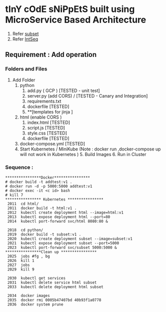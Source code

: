 # tInY cOdE sNiPpEtS built using MicroService Based Architecture 
1. Refer [subset](https://github.com/j-thepac/Python_snippets/tree/master/Subset)
2. Refer [IntSeq](https://github.com/j-thepac/Python_snippets/tree/master/IntSeq)

## Requirement : Add operation
### Folders and Files
 1. Add Folder
	 1. python
		 1. add.py ( GCP ) [TESTED - unit test]
		 2. server.py	(add CORS) / [TESTED - Canary and Integration]
		 3. requirements.txt
		 4. dockerfile	[TESTED]
		 5. **[templates for jinja ]
	 2. html (enable CORS )
		 1. index.html [TESTED]
		 2. script.js [TESTED]
		 3. style.css [TESTED]
		 4. dockerfile [TESTED]
	 3. docker-compose.yml [TESTED] 
  	 4. Start Kubernetes / MiniKube (Note : docker run ,docker-compose up will not work in Kubernetes )
    	 5. Build Images
      	 6. Run in Cluster  

### Sequence :

	****************Docker****************
	# docker build -t addtest:v1 .
	# docker run -d -p 5000:5000 addtest:v1
	# docker exec -it <c id> bash
	# kill 7
 	**************** Kubernetes ****************
	 2011  cd html/
	 2011  docker build -t html:v1 .
	 2012  kubectl create deployment html --image=html:v1
	 2013  kubectl expose deployment html --port=80
	 2014  kubectl port-forward svc/html 8080:80 &

	 2018  cd python/
	 2019  docker build -t subset:v1 .
	 2020  kubectl create deployment subset --image=subset:v1
	 2021  kubectl expose deployment subset --port=5000
	 2023  kubectl port-forward svc/subset 5000:5000 &
  	****************Clean up ****************
	 2025  jobs #fg , bg
	 2026  kill 1
	 2027  jobs
	 2029  kill 9
  
	 2030  kubectl get services
	 2031  kubectl delete service html subset
	 2033  kubectl delete deployment html subset
  
	 2034  docker images
	 2035  docker rmi 0005b47407bd 40b93f1a0778
	 2036  docker system prune


